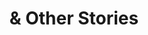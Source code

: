 ---
title: "& Other Stories"
url: /berlin/und-other-stories-neue-schoenhauser-strasse/
shop: Kleidung
---